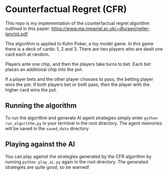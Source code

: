 # Counterfactual Regret (CFR)

This repo is my implementation of the counterfactual regret algorithm outlined in this paper: https://www.ma.imperial.ac.uk/~dturaev/neller-lanctot.pdf

This algorithm is applied to Kuhn Poker, a toy model game. In this game there is a deck of cards: 1, 2 and 3. There are two players who are dealt one card each at random.

Players ante one chip, and then the players take turns to bet. Each bet places an additional chip into the pot.

If a player bets and the other player chooses to pass, the betting player wins the pot. If both players bet or both pass, then the player with the higher card wins the pot.

## Running the algorithm

To run the algorithm and generate AI agent strategies simply enter ```python run_algorithm.py``` in your terminal in the root directory. The agent memories will be saved in the ```saved_data``` directory

## Playing against the AI

You can play against the strategies generated by the CFR algorithm by running ```python play_ai.py``` again in the root directory. The generated strategies are quite good, so be warned!
